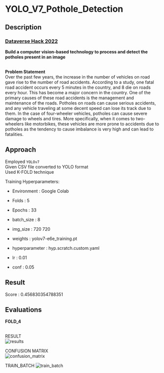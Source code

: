 # YOLO_V7_Pothole_Detection

## Description

### [Dataverse Hack 2022](https://datahack.analyticsvidhya.com/contest/dataverse-hack/?utm_source=analyticsvidhya&utm_medium=datahack_navbar&utm_campaign=dataverse#About)

**Build a computer vision-based technology to process and detect the potholes present in an image** <br><br>

**Problem Statement** <br>
Over the past few years, the increase in the number of vehicles on road gave rise to the number of road accidents. According to a study, one fatal road accident occurs every 5 minutes in the country, and 8 die on roads every hour. This has become a major concern in the country. One of the primary causes of these road accidents is the management and maintenance of the roads. Potholes on roads can cause serious accidents, and any vehicle traveling at some decent speed can lose its track due to them. In the case of four-wheeler vehicles, potholes can cause severe damage to wheels and tires. More specifically, when it comes to two-wheelers like motorbikes, these vehicles are more prone to accidents due to potholes as the tendency to cause imbalance is very high and can lead to fatalities.

## Approach
Employed `YOLOv7` <br>
Given CSV file converted to YOLO format <br>
Used K-FOLD technique <br>

Training Hyperparameters:
* Environment : Google Colab
* Folds : 5
* Epochs : 33
* batch_size : 8
* img_size : 720 720
* weights : yolov7-e6e_training.pt

* hyperparameter : hyp.scratch.custom.yaml
* lr : 0.01
* conf : 0.05

## Result
Score : 0.456830354788351

## Evaluations
**FOLD_4** <br><br>

RESULT <br>
![results](https://user-images.githubusercontent.com/77826715/210163017-ba318255-6bf6-4ab0-af7e-d2564772ff09.png)

CONFUSION MATRIX <br>
![confusion_matrix](https://user-images.githubusercontent.com/77826715/210163067-9b5f21c5-f6f4-446b-a574-4bfba94efc22.png)

TRAIN_BATCH
![train_batch](https://user-images.githubusercontent.com/77826715/210163083-98473993-5e7f-41f8-b118-3609f80f20ab.jpg)


